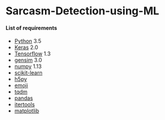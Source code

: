 # Sarcasm-Detection-using-ML
#### List of requirements
* [Python](https://www.python.org/downloads/) 3.5
* [Keras](https://github.com/fchollet/keras) 2.0
* [Tensorflow](https://www.tensorflow.org/install/) 1.3
* [gensim](https://github.com/RaRe-Technologies/gensim) 3.0 
* [numpy](https://github.com/numpy/numpy) 1.13
* [scikit-learn](https://github.com/scikit-learn/scikit-learn)
* [h5py](https://github.com/h5py/h5py)
* [emoji](https://github.com/carpedm20/emoji)
* [tqdm](https://github.com/tqdm/tqdm)
* [pandas](https://github.com/pandas-dev/pandas)
* [itertools](https://pypi.python.org/pypi/more-itertools) 
* [matplotlib](https://github.com/matplotlib/matplotlib)
